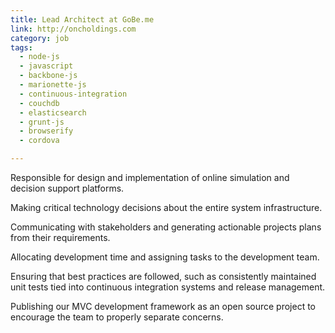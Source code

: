 ```yaml
---
title: Lead Architect at GoBe.me 
link: http://oncholdings.com
category: job
tags: 
  - node-js
  - javascript
  - backbone-js
  - marionette-js
  - continuous-integration
  - couchdb
  - elasticsearch
  - grunt-js
  - browserify
  - cordova

---
```

Responsible for design and implementation of online simulation and decision support platforms.  

Making critical technology decisions about the entire system infrastructure.  

Communicating with stakeholders and generating actionable projects plans from their requirements.  

Allocating development time and assigning tasks to the development team.  

Ensuring that best practices are followed, such as consistently maintained unit tests tied into continuous integration systems and release management.  

Publishing our MVC development framework as an open source project to encourage the team to properly separate concerns.  
